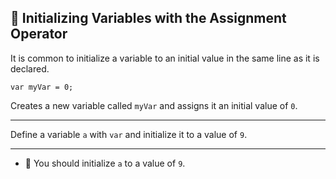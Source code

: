 🚀 Initializing Variables with the Assignment Operator
------------------------------------------------------

It is common to initialize a variable to an initial value in the same line as it is declared.

`var myVar = 0;`

Creates a new variable called `myVar` and assigns it an initial value of `0`.

* * *

Define a variable `a` with `var` and initialize it to a value of `9`.

* * *

*   🧪 You should initialize `a` to a value of `9`.